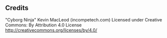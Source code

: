 ## Credits

"Cyborg Ninja" Kevin MacLeod (incompetech.com)
Licensed under Creative Commons: By Attribution 4.0 License
http://creativecommons.org/licenses/by/4.0/


